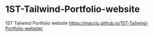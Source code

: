 # 1ST-Tailwind-Portfolio-website
1ST Tailwind Portfolio website
https://macclu.github.io/1ST-Tailwind-Portfolio-website/
